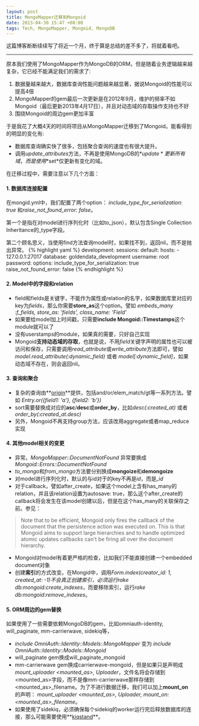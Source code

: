 ```yaml
---
layout: post
title: MongoMapper迁移到Mongoid
date: 2013-04-30 15:47 +08:00
tags: Tech, MongoMapper, Mongoid, MongoDB
---
```


这篇博客断断续续写了将近一个月，终于算是总结的差不多了，将就着看吧。

--------

原本我们使用了MongoMapper作为MongoDB的ORM，但是随着业务逻辑越来越复杂，它已经不能满足我们的需求了:

1. 数据量越来越大，数据库查询性能问题越来越显著，据说Mongoid的性能可以提高4倍
2. MongoMapper的gem最后一次更新是在2012年9月，维护的频率不如Mongoid（最后更新2013年4月17日），并且对动态域的存取操作支持也不好
3. 围绕Mongoid的周边gem更加丰富

于是我花了大概4天的时间将项目从MongoMapper迁移到了Mongoid。能看得到的明显的变化有:

* 数据库查询确实快了很多，包括聚合查询的速度也有很大提升。
* 调用*update_attributes*方法，不再是使用MongoDB的*$update*更新所有域，而是使用*$set*仅更新有变化的域。

在迁移过程中，需要注意以下几个方面：

#### 1. 数据库连接配置
在mongid.yml中，我们配置了两个option： *include_type_for_serialization: true* 和*raise_not_found_error: false*。

第一个是指在对model进行序列化时（比如to_json），默认包含Single Collection Inheritance的_type字段。

第二个顾名思义，当使用find方法查询model时，如果找不到，返回nil，而不是抛出异常。
{% highlight yaml %}
development:
  sessions:
    default:
      hosts:
        - 127.0.0.1:27017
      database: goldendata_development
      username: root
      password:
  options:
    include_type_for_serialization: true
    raise_not_found_error: false
{% endhighlight %}

#### 2. Model中的字段和relation
- field和fields是关键字，不能作为属性或relation的名字，如果数据库里对应的key为*fields*，那么你需要**store_as**这个option。譬如
*embeds_many :f_fields, store_as: 'fields', class_name: 'Field'*
- 如果要给model加上时间戳，只需要**include Mongoid::Timestamps**这个module就可以了
- 没有userstamps的module，如果真的需要，只好自己实现
- Mongoid**支持动态域的存取**，也就是说，不用*field*关键字声明的属性也可以被访问和保存，只需要调用*read_attribute*或*write_attribute*方法即可，譬如 *model.read_attribute(:dynamic_field)* 或者 *model\[:dynamic_field\]*，如果动态域不存在，则会返回nil。

#### 3. 查询和聚合
- 复杂的查询由**[origin](http://mongoid.org/en/origin/docs/selection.html)**提供，包括and/or/elem_match/gt等一系列方法。譬如
*Entry.or({field1: 'a'}, {field2: 'b'})*
- sort需要替换成对应的**asc**/**desc**或**order_by**，比如*desc(:created_at)* 或者 *order_by(:created_at.desc)*
- 另外，Mongoid不再支持group方法，应该改用aggregate或者map_reduce实现

#### 4. 其他model相关的变更
- 异常。*MongoMapper::DocumentNotFound* 异常要换成 *Mongoid::Errors::DocumentNotFound*
- *to_mongo*和*from_mongo*方法要分别换成**mongoize**和**demongoize**
- 对model进行序列化时，默认的与id对于的key不再是*id*，而是<em>_id</em>
- 对于callback，譬如after_create，如果这个model上含有has_many的relation，并且该relation设置为autosave: true，那么这个after_create的callback将会发生在该model创建以后，但是在这个has_many的关联保存之前。参见：
> Note that to be efficient, Mongoid only fires the callback of the document that the persistence action was executed on. This is that Mongoid aims to support large hierarchies and to handle optimized atomic updates callbacks can't be firing all over the document hierarchy.
- Mongoid对model有着更严格的检查，比如我们不能直接创建一个embedded document对象
- 创建**索引**的方式改变。在Mongid中，调用*Form.index(creator_id: 1, created_at: -1)*不会真正创建索引，必须运行*rake db:mongoid:create_indexes*，而要移除索引，运行*rake db:mongoid:remove_indexes*。

#### 5. ORM周边的gem替换
如果使用了一些需要依赖MongoDB的gem，比如omniauth-identity, will_paginate, mm-carrierwave, sidekiq等，
- *include OmniAuth::Identity::Models::MongoMapper* 变为 *include OmniAuth::Identity::Models::Mongoid*
- will_paginate gem换成will_paginate_mongoid
- mm-carrierwave gem换成carrierwave-mongoid，但是如果只是声明成*mount_uploader &lt;mounted_as&gt;, Uploader*，文件名将会存储到&lt;mounted_as&gt;字段，而不是像mm-carrierwave那样存储到&lt;mounted_as&gt;\_filename。为了不进行数据迁移，我们可以加上**mount_on**的声明：
*mount_uploader &lt;mounted_as&gt;, Uploader, mount_on: &lt;mounted_as&gt;\_filename*。
- 如果使用了sidekiq，必须确保每个sidekiq的worker运行完后释放数据库的连接，那么可能需要使用**[kiqstand](http://mongoid.org/en/mongoid/docs/tips.html#sidekiq)**。